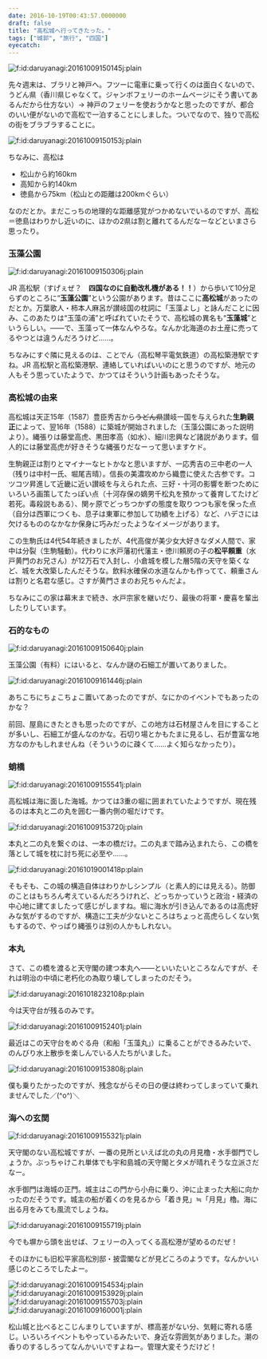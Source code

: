 ```yaml
---
date: 2016-10-19T00:43:57.0000000
draft: false
title: "高松城へ行ってきたった。"
tags: ["城郭", "旅行", "四国"]
eyecatch: 
---
```

<p><span itemscope itemtype="http://schema.org/Photograph"><img src="20161009150145.jpg" alt="f:id:daruyanagi:20161009150145j:plain" title="f:id:daruyanagi:20161009150145j:plain" class="hatena-fotolife" itemprop="image"></span></p><p>先々週末は、ブラリと神戸へ。フツーに電車に乗って行くのは面白くないので、うどん県（香川県じゃなくて。ジャンボフェリーのホームページにそう書いてあるんだから仕方ない）→ 神戸のフェリーを使おうかなと思ったのですが、都合のいい便がないので高松で一泊することにしました。ついでなので、独りで高松の街をブラブラすることに。</p><p><span itemscope itemtype="http://schema.org/Photograph"><img src="20161009150153.jpg" alt="f:id:daruyanagi:20161009150153j:plain" title="f:id:daruyanagi:20161009150153j:plain" class="hatena-fotolife" itemprop="image"></span></p><p>ちなみに、高松は</p>

<ul>
<li>松山から約160km</li>
<li>高知から約140km</li>
<li>徳島から75km（松山との距離は200kmぐらい）</li>
</ul><p>なのだとか。まだこっちの地理的な距離感覚がつかめないでいるのですが、高松＝徳島はわりかし近いのに、ほかの2県は割と離れてるんだなーなどといまさら思ったり。</p>

<div class="section">
<h3>玉藻公園</h3>
<p><span itemscope itemtype="http://schema.org/Photograph"><img src="20161009150306.jpg" alt="f:id:daruyanagi:20161009150306j:plain" title="f:id:daruyanagi:20161009150306j:plain" class="hatena-fotolife" itemprop="image"></span></p><p>JR 高松駅（すげぇぜ？　<b>四国なのに自動改札機がある！！</b>）から歩いて10分足らずのところに“<b>玉藻公園</b>”という公園があります。昔はここに<b>高松城</b>があったのだとか。万葉歌人・柿本人麻呂が讃岐国の枕詞に「玉藻よし」と詠んだことに因み、このあたりは“玉藻の浦”と呼ばれていたそうで、高松城の異名も“<b>玉藻城</b>”というらしい。――で、玉藻って一体なんやろな。なんか北海道のお土産に売ってるやつとは違うんだろうけど……。</p><p>ちなみにすぐ隣に見えるのは、ことでん（高松琴平電気鉄道）の高松築港駅ですね。JR 高松駅と高松築港駅、連絡していればいいのにと思うのですが、地元の人もそう思っていたようで、かつてはそういう計画もあったそうな。</p>

</div>
<div class="section">
<h3>高松城の由来</h3>
<p>高松城は天正15年（1587）豊臣秀吉から<s>うどん県</s>讃岐一国を与えられた<b>生駒親正</b>によって、翌16年（1588）に築城が開始されました（玉藻公園にあった説明より）。縄張りは藤堂高虎、黒田孝高（如水）、細川忠興など諸説があります。個人的には藤堂高虎が好きそうな縄張りだなーって思いますケド。</p><p>生駒親正は割りとマイナーなヒトかなと思いますが、一応秀吉の三中老の一人（残りは中村一氏、堀尾吉晴）。信長の美濃攻めから織豊に使えた古参です。コツコツ昇進して近畿に近い讃岐を与えられた点、三好・十河の影響を断つためにいろいろ画策してたっぽい点（十河存保の嫡男千松丸を預かって養育してたけど若死。毒殺説もある）、関ヶ原でどっちつかずの態度を取りつつも家を保った点（自分は西軍につくも、息子は東軍に参加して功績を上げる）など、ハデさには欠けるもののなかなか保身に巧みだったようなイメージがあります。</p><p>この生駒氏は4代54年続きましたが、4代高俊が美少女大好きなダメ人間で、家中は分裂（生駒騒動）。代わりに水戸藩初代藩主・徳川頼房の子の<b>松平頼重</b>（水戸黄門のお兄さん）が12万石で入封し、小倉城を模した層5階の天守を築くなど、城を大改築したんだそうな。飲料水確保の水道なんかも作ってて、頼重さんは割りと名君な感じ。さすが黄門さまのお兄ちゃんだよ。</p><p>ちなみにこの家は幕末まで続き、水戸宗家を継いだり、最後の将軍・慶喜を輩出したりしています。</p>

</div>
<div class="section">
<h3>石的なもの</h3>
<p><span itemscope itemtype="http://schema.org/Photograph"><img src="20161009150640.jpg" alt="f:id:daruyanagi:20161009150640j:plain" title="f:id:daruyanagi:20161009150640j:plain" class="hatena-fotolife" itemprop="image"></span></p><p>玉藻公園（有料）にはいると、なんか謎の石細工が置いてありました。</p><p><span itemscope itemtype="http://schema.org/Photograph"><img src="20161009161446.jpg" alt="f:id:daruyanagi:20161009161446j:plain" title="f:id:daruyanagi:20161009161446j:plain" class="hatena-fotolife" itemprop="image"></span></p><p>あちこちにちょこちょこ置いてあったのですが、なにかのイベントでもあったのかな？</p><p>前回、屋島にきたときも思ったのですが、この地方は石材屋さんを目にすることが多いし、石細工が盛んなのかな。石切り場とかもたまに見るし、石が豊富な地方なのかもしれませんね（そういうのに疎くて……よく知らなかったり）。</p>

</div>
<div class="section">
<h3>蛸橋</h3>
<p><span itemscope itemtype="http://schema.org/Photograph"><img src="20161009155541.jpg" alt="f:id:daruyanagi:20161009155541j:plain" title="f:id:daruyanagi:20161009155541j:plain" class="hatena-fotolife" itemprop="image"></span></p><p>高松城は海に面した海城。かつては3重の堀に囲まれていたようですが、現在残るのは本丸と二の丸を囲む一番内側の堀だけです。</p><p><span itemscope itemtype="http://schema.org/Photograph"><img src="20161009153720.jpg" alt="f:id:daruyanagi:20161009153720j:plain" title="f:id:daruyanagi:20161009153720j:plain" class="hatena-fotolife" itemprop="image"></span></p><p>本丸と二の丸を繋ぐのは、一本の橋だけ。二の丸まで踏み込まれたら、この橋を落として城を枕に討ち死に必至や……。</p><p><span itemscope itemtype="http://schema.org/Photograph"><img src="20161019001418.png" alt="f:id:daruyanagi:20161019001418p:plain" title="f:id:daruyanagi:20161019001418p:plain" class="hatena-fotolife" itemprop="image"></span></p><p>そもそも、この城の構造自体はわりかしシンプル（と素人的には見える）。防御のことはもちろん考えているんだろうけれど、どっちかっていうと政治・経済の中心地に建てましたって感じがしますね。堀に海水が引き込んであるのは高虎好みな気がするのですが、構造に工夫が少ないところはちょっと高虎らしくない気もするので、やっぱり縄張りは別の人かもしれない。</p>

</div>
<div class="section">
<h3>本丸</h3>
<p>さて、この橋を渡ると天守閣の建つ本丸へ――といいたいところなんですが、それは明治の中頃に老朽化の為取り壊してしまったのだそう。</p><p><span itemscope itemtype="http://schema.org/Photograph"><img src="20161018232108.png" alt="f:id:daruyanagi:20161018232108p:plain" title="f:id:daruyanagi:20161018232108p:plain" class="hatena-fotolife" itemprop="image"></span></p><p>今は天守台が残るのみです。</p><p><span itemscope itemtype="http://schema.org/Photograph"><img src="20161009152401.jpg" alt="f:id:daruyanagi:20161009152401j:plain" title="f:id:daruyanagi:20161009152401j:plain" class="hatena-fotolife" itemprop="image"></span></p><p>最近はこの天守台をめぐる舟（和船「玉藻丸」）に乗ることができるみたいで、のんびり水上散歩を楽しんでいる人たちがいました。</p><p><span itemscope itemtype="http://schema.org/Photograph"><img src="20161009153808.jpg" alt="f:id:daruyanagi:20161009153808j:plain" title="f:id:daruyanagi:20161009153808j:plain" class="hatena-fotolife" itemprop="image"></span></p><p>僕も乗りたかったのですが、残念ながらその日の便は終わってしまっていて乗れませんでした／(^o^)＼</p>

</div>
<div class="section">
<h3>海への玄関</h3>
<p><span itemscope itemtype="http://schema.org/Photograph"><img src="20161009155321.jpg" alt="f:id:daruyanagi:20161009155321j:plain" title="f:id:daruyanagi:20161009155321j:plain" class="hatena-fotolife" itemprop="image"></span></p><p>天守閣のない高松城ですが、一番の見所といえば北の丸の月見櫓・水手御門でしょうか。ぶっちゃけこれ単体でも宇和島城の天守閣とタメが晴れそうな立派さだなー。</p><p>水手御門は海城の正門。城主はこの門から小舟に乗り、沖に止まった大船に向かったのだそうです。城主の船が着くのを見るから「着き見」≒「月見」櫓。海に出る月をみても風流でしょうね。</p><p><span itemscope itemtype="http://schema.org/Photograph"><img src="20161009155719.jpg" alt="f:id:daruyanagi:20161009155719j:plain" title="f:id:daruyanagi:20161009155719j:plain" class="hatena-fotolife" itemprop="image"></span></p><p>今でも塀から頭を出せば、フェリーの入ってくる高松港が望めるのだぜ！</p><p>そのほかにも旧松平家高松別邸・披雲閣などが見どころのようです。なんかいい感じのところでしたよー。</p><p><span itemscope itemtype="http://schema.org/Photograph"><img src="20161009154534.jpg" alt="f:id:daruyanagi:20161009154534j:plain" title="f:id:daruyanagi:20161009154534j:plain" class="hatena-fotolife" itemprop="image"></span><span itemscope itemtype="http://schema.org/Photograph"><img src="20161009153929.jpg" alt="f:id:daruyanagi:20161009153929j:plain" title="f:id:daruyanagi:20161009153929j:plain" class="hatena-fotolife" itemprop="image"></span><span itemscope itemtype="http://schema.org/Photograph"><img src="20161009155703.jpg" alt="f:id:daruyanagi:20161009155703j:plain" title="f:id:daruyanagi:20161009155703j:plain" class="hatena-fotolife" itemprop="image"></span><span itemscope itemtype="http://schema.org/Photograph"><img src="20161009160001.jpg" alt="f:id:daruyanagi:20161009160001j:plain" title="f:id:daruyanagi:20161009160001j:plain" class="hatena-fotolife" itemprop="image"></span></p><p>松山城と比べるとこじんまりしていますが、標高差がない分、気軽に寄れる感じ。いろいろイベントもやっているみたいで、身近な雰囲気がありました。潮の香りのするしろってなんかいいですよねー。管理大変そうだけど！</p>

</div>